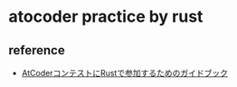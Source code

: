 # atocoder practice by rust

## reference

* [AtCoderコンテストにRustで参加するためのガイドブック](https://doc.rust-jp.rs/atcoder-rust-resources/)